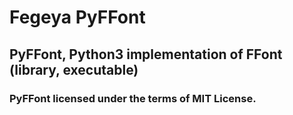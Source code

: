# Fegeya PyFFont
## PyFFont, Python3 implementation of FFont (library, executable)


### PyFFont licensed under the terms of MIT License.
